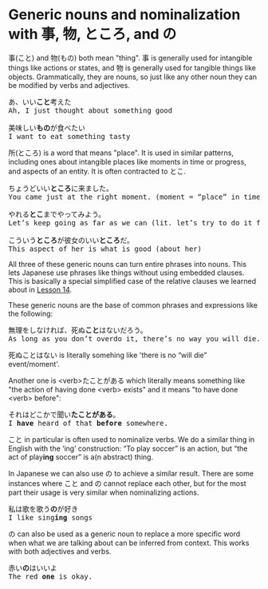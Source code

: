 # Generic nouns and nominalization with 事, 物, ところ, and の

事(こと) and 物(もの) both mean "thing". 事 is generally used for intangible things like actions or states, and 物 is generally used for tangible things like objects. Grammatically, they are nouns, so just like any other noun they can be modified by verbs and adjectives.

<pre>
あ、いい<b>こと</b>考えた
Ah, I just thought about something good

美味しい<b>もの</b>が食べたい
I want to eat something tasty
</pre>

所(ところ) is a word that means "place". It is used in similar patterns, including ones about intangible places like moments in time or progress, and aspects of an entity. It is often contracted to とこ. 

<pre>
ちょうどいい<b>ところ</b>に来ました。
You came just at the right moment. (moment = “place” in time)

やれる<b>とこ</b>までやってみよう。
Let’s keep going as far as we can (lit. let’s try to do it for as long as we are able to do it)

こういう<b>ところ</b>が彼女のいい<b>ところ</b>だ。
This aspect of her is what is good (about her)
</pre>

All three of these generic nouns can turn entire phrases into nouns. This lets Japanese use phrases like things without using embedded clauses. This is basically a special simplified case of the relative clauses we learned about in [Lesson 14](../../Section1/Part1/Lesson14.md). 

These generic nouns are the base of common phrases and expressions like the following:

<pre>
無理をしなければ、死ぬ<b>こと</b>はないだろう。
As long as you don’t overdo it, there’s no way you will die. 
</pre>

死ぬことはない is literally somehing like 'there is no “will die” event/moment'.

Another one is \<verb\>たことがある which literally means something like "the action of having done \<verb\> exists" and it means "to have done \<verb\> before":

<pre>
それはどこかで聞い<b>たことがある</b>。
I <b>have</b> heard of that <b>before</b> somewhere.
</pre>

こと in particular is often used to nominalize verbs. We do a similar thing in English with the ‘ing’ construction: “To play soccer” is an action, but “the act of play**ing** soccer” is a(n abstract) thing.

In Japanese we can also use の to achieve a similar result. There are some instances where こと and の cannot replace each other, but for the most part their usage is very similar when nominalizing actions.

<pre>
私は歌を歌う<b>の</b>が好き
I like sing<b>ing</b> songs
</pre>

の can also be used as a generic noun to replace a more specific word when what we are talking about can be inferred from context. This works with both adjectives and verbs.

<pre>
赤い<b>の</b>はいいよ
The red <b>one</b> is okay.
</pre>

